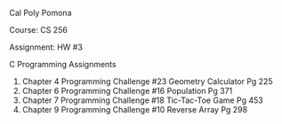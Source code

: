 Cal Poly Pomona

Course: CS 256

Assignment: HW #3

C Programming Assignments
1)	Chapter 4 Programming Challenge #23  Geometry Calculator Pg 225
2)	Chapter 6 Programming Challenge #16 Population Pg 371
3)	Chapter 7 Programming Challenge #18  Tic-Tac-Toe Game Pg 453
4)	Chapter 9 Programming Challenge #10  Reverse Array Pg 298
